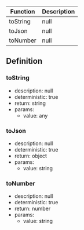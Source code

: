 |Function    |Description                                   |
|------------|----------------------------------------------|
|toString|null|
|toJson|null|
|toNumber|null|

## Definition

### toString

- description: null
- deterministic: true
- return: string
- params:
	- value: any

### toJson

- description: null
- deterministic: true
- return: object
- params:
	- value: string

### toNumber

- description: null
- deterministic: true
- return: number
- params:
	- value: string
